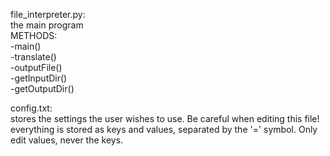 file_interpreter.py:  
	the main program  
	METHODS:  
		-main()  
		-translate()  
		-outputFile()  
		-getInputDir()  
		-getOutputDir()  

config.txt:  
stores the settings the user wishes to use.  Be careful when editing this file! everything is stored as keys and values, separated by the '=' symbol.  Only edit values, never the keys.
